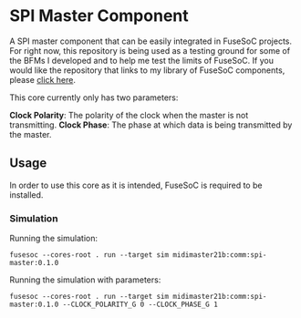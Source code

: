 # SPI Master Component

A SPI master component that can be easily integrated in FuseSoC projects. For right now, this repository is being used as a testing ground for some of the BFMs I developed and to help me test the limits of FuseSoC. If you would like the repository that links to my library of FuseSoC components, please [click here](https://github.com/midimaster21b/rtl-core-library).

This core currently only has two parameters:

**Clock Polarity**: The polarity of the clock when the master is not transmitting.
**Clock Phase**: The phase at which data is being transmitted by the master.

## Usage

In order to use this core as it is intended, FuseSoC is required to be installed.

### Simulation

Running the simulation:

`fusesoc --cores-root . run --target sim midimaster21b:comm:spi-master:0.1.0`

Running the simulation with parameters:

`fusesoc --cores-root . run --target sim midimaster21b:comm:spi-master:0.1.0 --CLOCK_POLARITY_G 0 --CLOCK_PHASE_G 1`